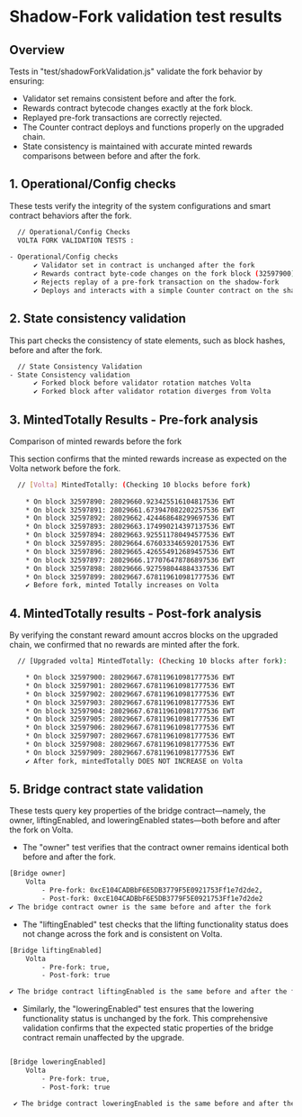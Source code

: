 # Shadow-Fork validation test results

## Overview
Tests in "test/shadowForkValidation.js" validate the fork behavior by ensuring:
- Validator set remains consistent before and after the fork.
- Rewards contract bytecode changes exactly at the fork block.
- Replayed pre-fork transactions are correctly rejected.
- The Counter contract deploys and functions properly on the upgraded chain.
- State consistency is maintained with accurate minted rewards comparisons between before and after the fork.

## 1. Operational/Config checks
These tests verify the integrity of the system configurations and smart contract behaviors after the fork.
```bash
  // Operational/Config Checks
  VOLTA FORK VALIDATION TESTS :
    
- Operational/Config checks
      ✔ Validator set in contract is unchanged after the fork
      ✔ Rewards contract byte-code changes on the fork block (32597900)
      ✔ Rejects replay of a pre-fork transaction on the shadow-fork
      ✔ Deploys and interacts with a simple Counter contract on the shadow-fork
```

## 2. State consistency validation
This part checks the consistency of state elements, such as block hashes, before and after the fork.
```bash
  // State Consistency Validation
- State Consistency validation
      ✔ Forked block before validator rotation matches Volta
      ✔ Forked block after validator rotation diverges from Volta
```

## 3. MintedTotally Results - Pre-fork analysis
Comparison of minted rewards before the fork

This section confirms that the minted rewards increase as expected on the Volta network before the fork.
```bash
  // [Volta] MintedTotally: (Checking 10 blocks before fork)
 
	* On block 32597890: 28029660.923425516104817536 EWT
	* On block 32597891: 28029661.673947082202257536 EWT
	* On block 32597892: 28029662.424468648299697536 EWT
	* On block 32597893: 28029663.174990214397137536 EWT
	* On block 32597894: 28029663.925511780494577536 EWT
	* On block 32597895: 28029664.676033346592017536 EWT
	* On block 32597896: 28029665.426554912689457536 EWT
	* On block 32597897: 28029666.177076478786897536 EWT
	* On block 32597898: 28029666.927598044884337536 EWT
	* On block 32597899: 28029667.678119610981777536 EWT
    ✔ Before fork, minted Totally increases on Volta
```

## 4. MintedTotally results - Post-fork analysis

By verifying the constant reward amount accros blocks on the upgraded chain, we confirmed that no rewards are minted after the fork.
```bash
  // [Upgraded volta] MintedTotally: (Checking 10 blocks after fork):

	* On block 32597900: 28029667.678119610981777536 EWT
	* On block 32597901: 28029667.678119610981777536 EWT
	* On block 32597902: 28029667.678119610981777536 EWT
	* On block 32597903: 28029667.678119610981777536 EWT
	* On block 32597904: 28029667.678119610981777536 EWT
	* On block 32597905: 28029667.678119610981777536 EWT
	* On block 32597906: 28029667.678119610981777536 EWT
	* On block 32597907: 28029667.678119610981777536 EWT
	* On block 32597908: 28029667.678119610981777536 EWT
	* On block 32597909: 28029667.678119610981777536 EWT
	✔ After fork, mintedTotally DOES NOT INCREASE on Volta
```

## 5. Bridge contract state validation
These tests query key properties of the bridge contract—namely, the owner, liftingEnabled, and loweringEnabled states—both before and after the fork on Volta.
- The "owner" test verifies that the contract owner remains identical both before and after the fork.

```bash
[Bridge owner]
	Volta
        - Pre-fork: 0xcE104CADBbF6E5DB3779F5E0921753Ff1e7d2de2,
        - Post-fork: 0xcE104CADBbF6E5DB3779F5E0921753Ff1e7d2de2
✔ The bridge contract owner is the same before and after the fork
```

- The "liftingEnabled" test checks that the lifting functionality status does not change across the fork and is consistent on Volta.

```bash
[Bridge liftingEnabled]
	Volta
        - Pre-fork: true,
        - Post-fork: true

✔ The bridge contract liftingEnabled is the same before and after the fork
```

- Similarly, the "loweringEnabled" test ensures that the lowering functionality status is unchanged by the fork.
This comprehensive validation confirms that the expected static properties of the bridge contract remain unaffected by the upgrade.

```bash

[Bridge loweringEnabled]
	Volta
        - Pre-fork: true,
        - Post-fork: true

 ✔ The bridge contract loweringEnabled is the same before and after the fork
```
